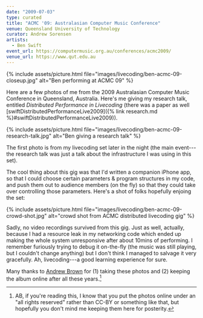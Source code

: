 ```yaml
---
date: "2009-07-03"
type: curated
title: "ACMC '09: Australasian Computer Music Conference"
venue: Queensland University of Technology
curator: Andrew Sorensen
artists:
  - Ben Swift
event_url: https://computermusic.org.au/conferences/acmc2009/
venue_url: https://www.qut.edu.au
---
```


{% include assets/picture.html file="images/livecoding/ben-acmc-09-closeup.jpg" alt="Ben performing at ACMC 09" %}

Here are a few photos of me from the 2009 Australasian Computer Music Conference
in Queensland, Australia. Here's me giving my research talk, entitled
_Distributed Performance in Livecoding_ (there was a paper as well
[swiftDistributedPerformanceLive2009]({% link research.md
%}#swiftDistributedPerformanceLive2009)).

{% include assets/picture.html file="images/livecoding/ben-acmc-09-research-talk.jpg" alt="Ben giving a research talk" %}

The first photo is from my livecoding set later in the night (the main
event---the research talk was just a talk about the infrastructure I was using
in this set).

The cool thing about this gig was that I'd written a companion iPhone app, so
that I could choose certain parameters & program structures in my code, and push
them out to audience members (on the fly) so that they could take over
controlling those parameters. Here's a shot of folks hopefully enjoing the set:

{% include assets/picture.html file="images/livecoding/ben-acmc-09-crowd-shot.jpg" alt="crowd shot from ACMC distributed livecoding gig" %}

Sadly, no video recordings survived from this gig. Just as well, actually,
because I had a resource leak in my networking code which ended up making the
whole system unresponsive after about 10mins of performing. I remember furiously
trying to debug it on-the-fly (the music was still playing, but I couldn't
change anything) but I don't think I managed to salvage it very gracefully. Ah,
livecoding---a good learning experience for sure.

Many thanks to [Andrew Brown](https://twitter.com/algomusic) for (1) taking
these photos and (2) keeping the album online after all these years.[^ab]

[^ab]:
    AB, if you're reading this, I know that you put the photos online under an
    "all rights reserved" rather than CC-BY or something like that, but
    hopefully you don't mind me keeping them here for posterity.
